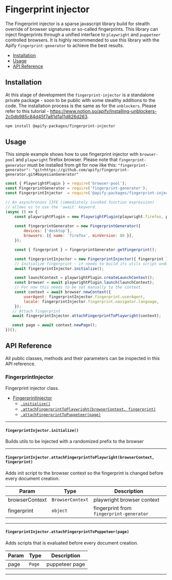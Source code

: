 # Fingerprint injector
The Fingerprint injector is a sparse javascript library build for stealth override of browser signatures or so-called fingerprints.
This library can inject fingerprints through a unified interface to `playwright` and `puppeteer` controlled browsers.
It is highly recommended to use this library with the Apify `fingerprint-generator` to achieve the best results.

<!-- toc -->

- [Installation](#installation)
- [Usage](#usage)
- [API Reference](#api-reference)

<!-- tocstop -->

## Installation
At thís stage of development the `fingerprint-injector` is a standalone private package - soon to be public with some stealthy additions to the code.
The installation process is the same as for the `unblockers`. Please refer to this tutorial - https://www.notion.so/apify/Installing-unblockers-2c0db985c84d45f7a81d1a11d826d263.

```bash
npm install @apify-packages/fingerprint-injector
```

## Usage
This simple example shows how to use fingerprint injector with `browser-pool` and `playwright` firefox browser. Please note that `fingerprint-generator` must be installed from git for now like this: `"fingerprint-generator": "git+https://github.com/apify/fingerprint-generator.git#bayesianGenerator"`

```js
const { PlaywrightPlugin } = require('browser-pool');
const FingerprintGenerator = require('fingerprint-generator');
const FingerprintInjector  = require('@apify-packages/fingerprint-injector');

// An asynchronous IIFE (immediately invoked function expression)
// allows us to use the 'await' keyword.
(async () => {
    const playwrightPlugin = new PlaywrightPlugin(playwright.firefox, pluginOptions);
    
    const fingerprintGenerator = new FingerprintGenerator({
        devices: ['desktop'],
        browsers: [{ name: 'firefox', minVersion: 88 }],
    });

    const { fingerprint } = fingerprintGenerator.getFingerprint();

    const fingerprintInjector = new FingerprintInjector({ fingerprint });
    // Initialize fingerprint - it needs to build its utils script under randomized seed.
    await fingerprintInjector.initialize();

    const launchContext = playwrightPlugin.createLaunchContext();
    const browser = await playwrightPlugin.launch(launchContext);
    // For now this needs to be set manually to the context.
    const context = await browser.newContext({
        userAgent: fingerprintInjector.fingerprint.userAgent,
        locale: fingerprintInjector.fingerprint.navigator.language,
    });
   // Attach fingerprint
   await fingerprintInjector.attachFingerprintToPlaywright(context);

   const page = await context.newPage();
})();
```
## API Reference
All public classes, methods and their parameters can be inspected in this API reference.

<a name="FingerprintInjector"></a>

### FingerprintInjector
Fingerprint injector class.


* [FingerprintInjector](#FingerprintInjector)
    * [`.initialize()`](#FingerprintInjector+initialize)
    * [`.attachFingerprintToPlaywright(browserContext, fingerprint)`](#FingerprintInjector+attachFingerprintToPlaywright)
    * [`.attachFingerprintToPuppeteer(page)`](#FingerprintInjector+attachFingerprintToPuppeteer)


* * *

<a name="FingerprintInjector+initialize"></a>

#### `fingerprintInjector.initialize()`
Builds utils to be injected with a randomized prefix to the browser


* * *

<a name="FingerprintInjector+attachFingerprintToPlaywright"></a>

#### `fingerprintInjector.attachFingerprintToPlaywright(browserContext, fingerprint)`
Adds init script to the browser context so the fingerprint is changed before every document creation.


| Param | Type | Description |
| --- | --- | --- |
| browserContext | <code>BrowserContext</code> | playwright browser context |
| fingerprint | <code>object</code> | fingerprint from `fingerprint-generator` |


* * *

<a name="FingerprintInjector+attachFingerprintToPuppeteer"></a>

#### `fingerprintInjector.attachFingerprintToPuppeteer(page)`
Adds scripts that is evaluated before every document creation.


| Param | Type | Description |
| --- | --- | --- |
| page | <code>Page</code> | puppeteer page |


* * *


